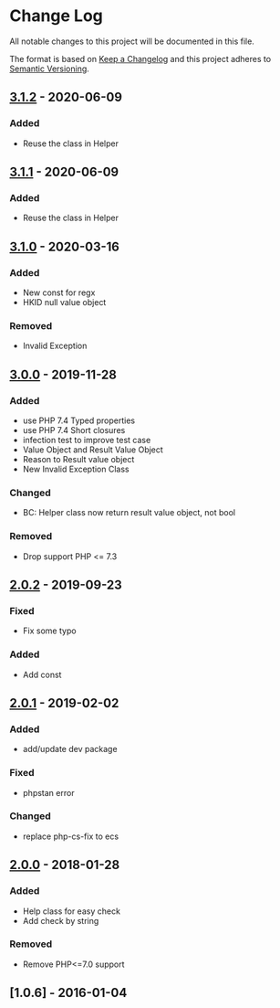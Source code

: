 # Change Log
All notable changes to this project will be documented in this file.

The format is based on [Keep a Changelog](http://keepachangelog.com/en/1.0.0/)
and this project adheres to [Semantic Versioning](http://semver.org/spec/v2.0.0.html).

## [3.1.2] - 2020-06-09
### Added
- Reuse the class in Helper

## [3.1.1] - 2020-06-09
### Added
- Reuse the class in Helper

## [3.1.0] - 2020-03-16
### Added
- New const for regx
- HKID null value object

### Removed
- Invalid Exception

## [3.0.0] - 2019-11-28
### Added
- use PHP 7.4 Typed properties
- use PHP 7.4 Short closures
- infection test to improve test case
- Value Object and Result Value Object
- Reason to Result value object
- New Invalid Exception Class

### Changed
- BC: Helper class now return result value object, not bool

### Removed
- Drop support PHP <= 7.3

## [2.0.2] - 2019-09-23
### Fixed
- Fix some typo

### Added
- Add const

## [2.0.1] - 2019-02-02
### Added
- add/update dev package

### Fixed
- phpstan error

### Changed
- replace php-cs-fix to ecs

## [2.0.0] - 2018-01-28
### Added
- Help class for easy check
- Add check by string

### Removed
- Remove PHP<=7.0 support

## [1.0.6] - 2016-01-04
[3.1.2]: https://github.com/iLexN/HKID-Check-Digit/compare/3.1.1...3.1.2
[3.1.1]: https://github.com/iLexN/HKID-Check-Digit/compare/3.1.0...3.1.1
[3.1.0]: https://github.com/iLexN/HKID-Check-Digit/compare/3.0.0...3.1.0
[3.0.0]: https://github.com/iLexN/HKID-Check-Digit/compare/2.0.2...3.0.0
[2.0.2]: https://github.com/iLexN/HKID-Check-Digit/compare/2.0.1...2.0.2
[2.0.1]: https://github.com/iLexN/HKID-Check-Digit/compare/2.0.0...2.0.1
[2.0.0]: https://github.com/iLexN/HKID-Check-Digit/compare/1.0.6...2.0.0
